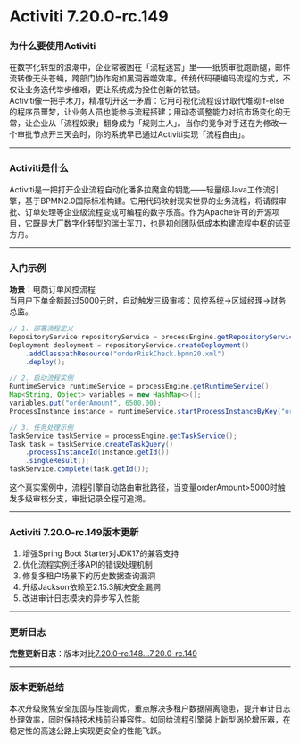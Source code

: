 # Activiti 7.20.0-rc.149
### 为什么要使用Activiti  
在数字化转型的浪潮中，企业常被困在「流程迷宫」里——纸质审批跑断腿，邮件流转像无头苍蝇，跨部门协作宛如黑洞吞噬效率。传统代码硬编码流程的方式，不仅让业务迭代举步维艰，更让系统成为拴住创新的铁链。  
Activiti像一把手术刀，精准切开这一矛盾：它用可视化流程设计取代堆砌if-else的程序员噩梦，让业务人员也能参与流程搭建；用动态调整能力对抗市场变化的无常，让企业从「流程奴隶」翻身成为「规则主人」。当你的竞争对手还在为修改一个审批节点开三天会时，你的系统早已通过Activiti实现「流程自由」。

---

### Activiti是什么  
Activiti是一把打开企业流程自动化潘多拉魔盒的钥匙——轻量级Java工作流引擎，基于BPMN2.0国际标准构建。它用代码映射现实世界的业务流程，将请假审批、订单处理等企业级流程变成可编程的数字乐高。作为Apache许可的开源项目，它既是大厂数字化转型的瑞士军刀，也是初创团队低成本构建流程中枢的诺亚方舟。

---

### 入门示例  
**场景**：电商订单风控流程  
当用户下单金额超过5000元时，自动触发三级审核：风控系统→区域经理→财务总监。  
```java
// 1. 部署流程定义
RepositoryService repositoryService = processEngine.getRepositoryService();
Deployment deployment = repositoryService.createDeployment()
    .addClasspathResource("orderRiskCheck.bpmn20.xml")
    .deploy();

// 2. 启动流程实例
RuntimeService runtimeService = processEngine.getRuntimeService();
Map<String, Object> variables = new HashMap<>();
variables.put("orderAmount", 6500.00);
ProcessInstance instance = runtimeService.startProcessInstanceByKey("orderRiskCheck", variables);

// 3. 任务处理示例
TaskService taskService = processEngine.getTaskService();
Task task = taskService.createTaskQuery()
    .processInstanceId(instance.getId())
    .singleResult();
taskService.complete(task.getId());
```
这个真实案例中，流程引擎自动路由审批路径，当变量orderAmount>5000时触发多级审核分支，审批记录全程可追溯。

---

### Activiti 7.20.0-rc.149版本更新  
1. 增强Spring Boot Starter对JDK17的兼容支持  
2. 优化流程实例迁移API的错误处理机制  
3. 修复多租户场景下的历史数据查询漏洞  
4. 升级Jackson依赖至2.15.3解决安全漏洞  
5. 改进审计日志模块的异步写入性能  

---

### 更新日志  
**完整更新日志**：版本对比[7.20.0-rc.148...7.20.0-rc.149](https://github.com/Activiti/Activiti/compare/7.20.0-rc.148...7.20.0-rc.149)

---

### 版本更新总结  
本次升级聚焦安全加固与性能调优，重点解决多租户数据隔离隐患，提升审计日志处理效率，同时保持技术栈前沿兼容性。如同给流程引擎装上新型涡轮增压器，在稳定性的高速公路上实现更安全的性能飞跃。